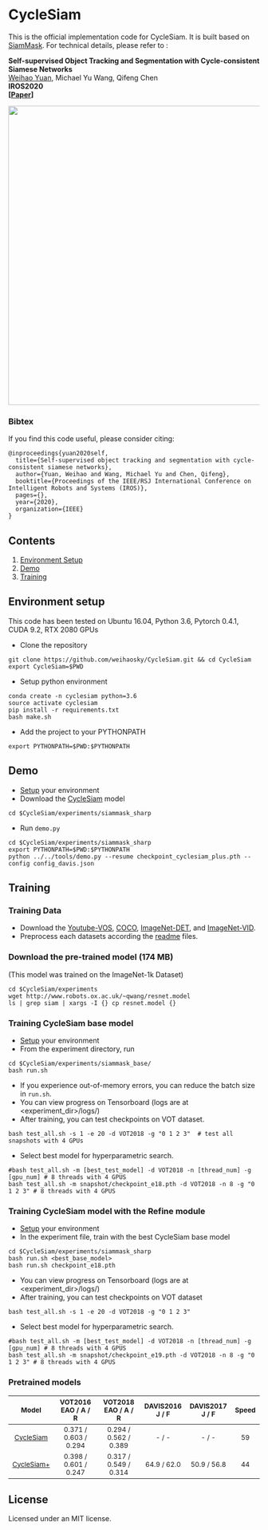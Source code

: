 # CycleSiam

This is the official implementation code for CycleSiam. It is built based on [SiamMask](https://github.com/foolwood/SiamMask). For technical details, please refer to :

**Self-supervised Object Tracking and Segmentation with Cycle-consistent Siamese Networks** <br />
[Weihao Yuan](https://weihao-yuan.com), Michael Yu Wang, Qifeng Chen <br />
**IROS2020** <br />
**[[Paper](https://arxiv.org/pdf/2008.00637.pdf)]** <br />


<div align="center">
  <img src="http://weihao-yuan.com/wp-content/uploads/cycletrack.jpg" width="600px" />
</div>

### Bibtex
If you find this code useful, please consider citing:

```
@inproceedings{yuan2020self,
  title={Self-supervised object tracking and segmentation with cycle-consistent siamese networks},
  author={Yuan, Weihao and Wang, Michael Yu and Chen, Qifeng},
  booktitle={Proceedings of the IEEE/RSJ International Conference on Intelligent Robots and Systems (IROS)},
  pages={},
  year={2020},
  organization={IEEE}
}
```


## Contents
1. [Environment Setup](#environment-setup)
2. [Demo](#demo)
3. [Training](#training-models)

## Environment setup
This code has been tested on Ubuntu 16.04, Python 3.6, Pytorch 0.4.1, CUDA 9.2, RTX 2080 GPUs

- Clone the repository 
```
git clone https://github.com/weihaosky/CycleSiam.git && cd CycleSiam
export CycleSiam=$PWD
```
- Setup python environment
```
conda create -n cyclesiam python=3.6
source activate cyclesiam
pip install -r requirements.txt
bash make.sh
```
- Add the project to your PYTHONPATH
```
export PYTHONPATH=$PWD:$PYTHONPATH
```

## Demo
- [Setup](#environment-setup) your environment
- Download the [CycleSiam](https://hkustconnect-my.sharepoint.com/:u:/g/personal/wyuanaa_connect_ust_hk/EWdBDP-_IslEvoc78NfIMYMBHfXONVi3QvrHEx7mNd1Trw?e=CpbIJb) model
```shell
cd $CycleSiam/experiments/siammask_sharp
```
- Run `demo.py`

```shell
cd $CycleSiam/experiments/siammask_sharp
export PYTHONPATH=$PWD:$PYTHONPATH
python ../../tools/demo.py --resume checkpoint_cyclesiam_plus.pth --config config_davis.json
```


## Training

### Training Data 
- Download the [Youtube-VOS](https://youtube-vos.org/dataset/download/), 
[COCO](http://cocodataset.org/#download), 
[ImageNet-DET](http://image-net.org/challenges/LSVRC/2015/), 
and [ImageNet-VID](http://image-net.org/challenges/LSVRC/2015/).
- Preprocess each datasets according the [readme](data/ytb_vos/readme.md) files.

### Download the pre-trained model (174 MB)
(This model was trained on the ImageNet-1k Dataset)
```
cd $CycleSiam/experiments
wget http://www.robots.ox.ac.uk/~qwang/resnet.model
ls | grep siam | xargs -I {} cp resnet.model {}
```

### Training CycleSiam base model
- [Setup](#environment-setup) your environment
- From the experiment directory, run
```
cd $CycleSiam/experiments/siammask_base/
bash run.sh
```
- If you experience out-of-memory errors, you can reduce the batch size in `run.sh`.
- You can view progress on Tensorboard (logs are at <experiment\_dir>/logs/)
- After training, you can test checkpoints on VOT dataset.
```shell
bash test_all.sh -s 1 -e 20 -d VOT2018 -g "0 1 2 3"  # test all snapshots with 4 GPUs
```
- Select best model for hyperparametric search.
```shell
#bash test_all.sh -m [best_test_model] -d VOT2018 -n [thread_num] -g [gpu_num] # 8 threads with 4 GPUS
bash test_all.sh -m snapshot/checkpoint_e18.pth -d VOT2018 -n 8 -g "0 1 2 3" # 8 threads with 4 GPUS
```

### Training CycleSiam model with the Refine module
- [Setup](#environment-setup) your environment
- In the experiment file, train with the best CycleSiam base model
```
cd $CycleSiam/experiments/siammask_sharp
bash run.sh <best_base_model>
bash run.sh checkpoint_e18.pth
```
- You can view progress on Tensorboard (logs are at <experiment\_dir>/logs/)
- After training, you can test checkpoints on VOT dataset
```shell
bash test_all.sh -s 1 -e 20 -d VOT2018 -g "0 1 2 3"
```
- Select best model for hyperparametric search.
```shell
#bash test_all.sh -m [best_test_model] -d VOT2018 -n [thread_num] -g [gpu_num] # 8 threads with 4 GPUS
bash test_all.sh -m snapshot/checkpoint_e19.pth -d VOT2018 -n 8 -g "0 1 2 3" # 8 threads with 4 GPUS
```

### Pretrained models
| <sub> Model </sub> | <sub>VOT2016</br>EAO / A / R</sub> | <sub>VOT2018</br>EAO / A / R</sub>  | <sub>DAVIS2016</br>J / F</sub>  | <sub>DAVIS2017</br>J / F</sub>  | <sub> Speed </sub>
|:-------------------------:|:-------------------------------:|:-------------------------------:|:-------------------------:|:-------------------------:|:-------------------------:|
| <sub> [CycleSiam](https://hkustconnect-my.sharepoint.com/:u:/g/personal/wyuanaa_connect_ust_hk/ERV3XqfrNapOiFa7FE6eklgBmlPhPi0VtVEaeJkMLgjuCw?e=0HSdtQ) </sub> | <sub>0.371 / 0.603 / 0.294</sub> | <sub>0.294 / 0.562 / 0.389</sub>  | <sub>- / -</sub>  | <sub>- / -</sub>  | <sub> 59 </sub> |
| <sub> [CycleSiam+](https://hkustconnect-my.sharepoint.com/:u:/g/personal/wyuanaa_connect_ust_hk/EWdBDP-_IslEvoc78NfIMYMBHfXONVi3QvrHEx7mNd1Trw?e=CpbIJb) </sub> | <sub>0.398 / 0.601 / 0.247</sub> | <sub>0.317 / 0.549 / 0.314</sub>  | <sub>64.9 / 62.0</sub>  | <sub>50.9 / 56.8</sub>  | <sub> 44 </sub>  |


## License
Licensed under an MIT license.

